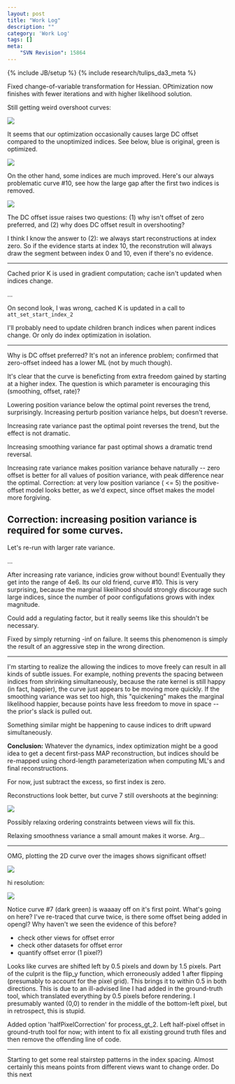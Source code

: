 ```yaml
---
layout: post
title: "Work Log"
description: ""
category: 'Work Log'
tags: []
meta: 
    "SVN Revision": 15864
---
```

{% include JB/setup %}
{% include research/tulips_da3_meta %}


Fixed change-of-variable transformation for Hessian.  OPtimization now finishes with fewer iterations and with higher likelihood solution.

Still getting weird overshoot curves:
    
![]({{site.baseurl}}/img/2013-12-03-new_recons_3.png)

It seems that our optimization occasionally causes large DC offset compared to the unoptimized indices.  See below, blue is original, green is optimized.  

![]({{site.baseurl}}/img/2013-12-03-updated_indices_1.png)

On the other hand, some indices are much improved.  Here's our always problematic curve #10, see how the large gap after the first two indices is removed.

![]({{site.baseurl}}/img/2013-12-03-updated_indices_2.png)

The DC offset issue raises two questions: (1) why isn't offset of zero preferred, and (2) why does DC offset result in overshooting?

I think I know the answer to (2): we always start reconstructions at index zero.  So if the evidence starts at index 10, the reconstrution will always draw the segment between index 0 and 10, even if there's no evidence.

---

Cached prior K is used in gradient computation; cache isn't updated when indices change.

...

On second look, I was wrong, cached K is updated in a call to `att_set_start_index_2`

I'll probably need to update children branch indices when parent indices change.  Or only do index optimization in isolation.


---

Why is DC offset preferred?  It's not an inference problem; confirmed that zero-offset indeed has a lower ML (not by much though).

It's clear that the curve is beneficting from extra freedom gained by starting at a higher index.  The question is which parameter is encouraging this (smoothing, offset, rate)?

Lowering position variance below the optimal point reverses the trend, surprisingly.  Increasing perturb position variance helps, but doesn't reverse.

Increasing rate variance past the optimal point reverses the trend, but the effect is not dramatic.

Increasing smoothing variance far past optimal shows a dramatic trend reversal.

Increasing rate variance makes position variance behave naturally -- zero offset is better for all values of position variance, with peak difference near the optimal.  Correction: at very low position variance ( <= 5) the positive-offset model looks better, as we'd expect, since offset makes the model more forgiving.

Correction: increasing position variance is required for some curves.
---

Let's re-run with larger rate variance.

...

After increasing rate variance, indicies grow without bound!  Eventually they get into the range of 4e6.  Its our old friend, curve #10.  This is very surprising, because the marginal likelihood should strongly discourage such large indices, since the number of poor configufations grows with index magnitude.  

Could add a regulating factor, but it really seems like this shouldn't be necessary.  

Fixed by simply returning -inf on failure.  It seems this phenomenon is simply the result of an aggressive step in the wrong direction.

---

I'm starting to realize the allowing the indices to move freely can result in all kinds of subtle issues.  For example, nothing prevents the spacing between indices from shrinking simultaneously, because the rate kernel is still happy (in fact, happier), the curve just appears to be moving more quickly.  If the smoothing variance was set too high, this "quickening" makes the marginal likelihood happier, because points have less freedom to move in space -- the prior's slack is pulled out.     

Something similar might be happening to cause indices to drift upward simultaneously.

**Conclusion:** Whatever the dynamics, index optimization might be a good idea to get a decent first-pass MAP reconstruction, but indices should be re-mapped using chord-length parameterization when computing ML's and final reconstructions.

For now, just subtract the excess, so first index is zero. 

Reconstructions look better, but curve 7 still overshoots at the beginning:

![]({{site.baseurl}}/img/2013-12-03-new_recons_3.png)

Possibly relaxing ordering constraints between views will fix this.

Relaxing smoothness variance a small amount makes it worse.  Arg...

---

OMG, plotting the 2D curve over the images shows significant offset!  

![]({{site.baseurl}}/img/2013-12-03-orrset_error_lo_res.png)

hi resolution: 

![]({{site.baseurl}}/img/2013-12-03-offset_error_hi_res.png)

Notice curve #7 (dark green) is waaaay off on it's first point.  What's going on here?  I've re-traced that curve twice, is there some offset being added in opengl?  Why haven't we seen the evidence of this before?

* check other views for offset error
* check other datasets for offset error
* quantify offset error (1 pixel?)


Looks like curves are shifted left by 0.5 pixels and down by 1.5 pixels.  Part of the culprit is the flip_y function, which erroneously added 1 after flipping (presumably to account for the pixel grid).  This brings it to within 0.5 in both directions.  This is due to an ill-advised line I had added in the ground-truth tool, which translated everything by 0.5 pixels before rendering.  I presumably wanted (0,0) to render in the middle of the bottom-left pixel, but in retrospect, this is stupid.

Added option 'halfPixelCorrection' for process_gt_2.  Left half-pixel offset in ground-truth tool for now; with intent to fix all existing ground truth files and then remove the offending line of code.

---

Starting to get some real stairstep patterns in the index spacing.  Almost certainly this means points from different views want to change order.  Do this next
